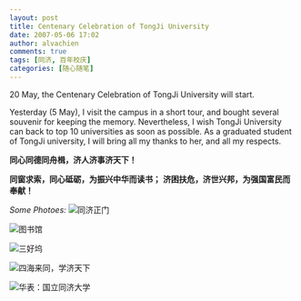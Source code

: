 ```yaml
---
layout: post
title: Centenary Celebration of TongJi University
date: 2007-05-06 17:02
author: alvachien
comments: true
tags: [同济, 百年校庆]
categories: [随心随笔]
---
```

20 May, the Centenary Celebration of TongJi University will start.
 
Yesterday (5 May), I visit the campus in a short tour, and bought several souvenir for keeping the memory.
Nevertheless, I wish TongJi University can back to top 10 universities as soon as possible. As a graduated student of TongJi university, I will bring all my thanks to her, and all my respects.
 
**同心同德同舟楫，济人济事济天下！**

**同窗求索，同心砥砺，为振兴中华而读书；**
**济困扶危，济世兴邦，为强国富民而奉献！**

*Some Photoes:*
![同济正门](http://farm1.static.flickr.com/218/508146174_bc182e04ae.jpg)


![图书馆](http://farm1.static.flickr.com/216/508174005_e0409ee30c.jpg)

![三好坞](http://farm1.static.flickr.com/216/508172715_aca7471052.jpg)

![四海来同，学济天下](http://farm1.static.flickr.com/205/508173513_89619ddaeb.jpg)

![华表：国立同济大学](http://farm1.static.flickr.com/229/508078391_44762c0f1b.jpg)

